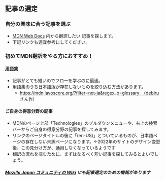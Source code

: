 ## 記事の選定

### 自分の興味に合う記事を選ぶ
- [MDN Web Docs](https://developer.mozilla.org/ja/) 内から翻訳したい 記事を探します。  
- 下記リンクも適宜参考にしてください。

### 初めてMDN翻訳をやる方におすすめ！
#### [用語集](https://developer.mozilla.org/ja/docs/Glossary)
- 記事がとても短いのでフローを学ぶのに最適。
- 用語集のうち日本語版が存在しないものを絞り込む方法があります。
  - https://mdn.lavoscore.org/?filter=not-ja&regex_b=glossary　（debiru さん作）

#### ご自身の得意分野の記事
- MDNのページ上部「Technologies」のプルダウンメニューや、右上の検索バーからご自身の得意分野の記事を探してみます。
- リンクのページタイトルの後に「(en-US)」とついているものが、日本語ページの存在しない未訳ページになります。←2022年のサイトのデザイン変更後、この見分け方が、通用しなくなっているようです
- 翻訳の流れを掴むために、まずはなるべく短い記事を探してみるとよいでしょう。

##### [Mozilla Japan コミュニティの WIki](https://github.com/mozilla-japan/translation/wiki#%E9%96%8B%E7%99%BA%E8%80%85%E5%90%91%E3%81%91%E3%83%89%E3%82%AD%E3%83%A5%E3%83%A1%E3%83%B3%E3%83%88-mdn-%E3%81%AE%E7%BF%BB%E8%A8%B3) にも記事選定のための情報があります
